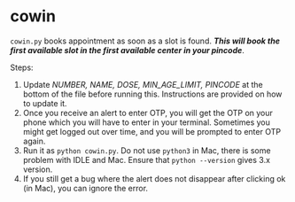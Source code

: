 # cowin

`cowin.py` books appointment as soon as a slot is found. **_This will book the first available slot in the first available center in your pincode_**. 

Steps:
1. Update _NUMBER, NAME, DOSE, MIN_AGE_LIMIT, PINCODE_ at the bottom of the file before running this. Instructions are provided on how to update it.
2. Once you receive an alert to enter OTP, you will get the OTP on your phone which you will have to enter in your terminal. Sometimes you might get logged out over time, and you will be prompted to enter OTP again. 
3. Run it as `python cowin.py`. Do not use `python3` in Mac, there is some problem with IDLE and Mac. Ensure that `python --version` gives 3.x version.
4. If you still get a bug where the alert does not disappear after clicking ok (in Mac), you can ignore the error.
